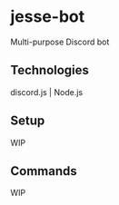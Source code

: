 # jesse-bot
Multi-purpose Discord bot

## Technologies
discord.js | Node.js

## Setup
WIP

## Commands
WIP
